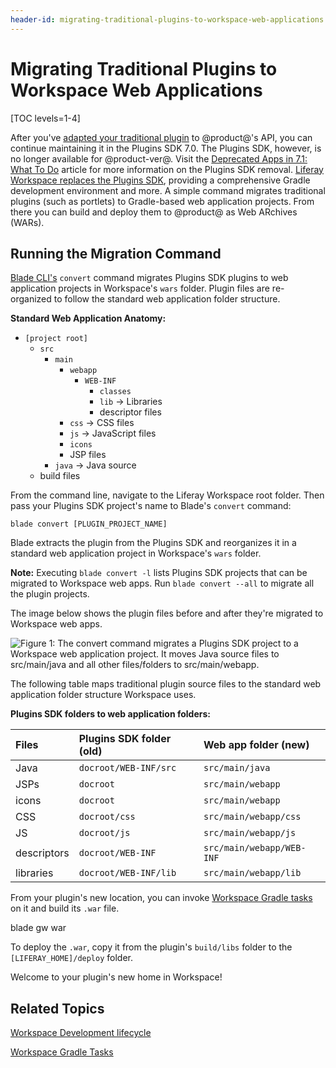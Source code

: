```yaml
---
header-id: migrating-traditional-plugins-to-workspace-web-applications
---
```


# Migrating Traditional Plugins to Workspace Web Applications

[TOC levels=1-4]

After you've
[adapted your traditional plugin](/docs/7-1/tutorials/-/knowledge_base/t/adapting-to-liferay-7s-api-with-the-code-upgrade-tool)
to @product@'s API, you can continue maintaining it in the Plugins SDK 7.0. The
Plugins SDK, however, is no longer available for @product-ver@. Visit the
[Deprecated Apps in 7.1: What To Do](/docs/7-1/deploy/-/knowledge_base/d/deprecated-apps-in-7-1-what-to-do#foundation)
article for more information on the Plugins SDK removal.
[Liferay Workspace replaces the Plugins SDK](/docs/7-1/tutorials/-/knowledge_base/t/from-the-plugins-sdk-to-liferay-workspace), 
providing a comprehensive Gradle development environment and more. A simple
command migrates traditional plugins (such as portlets) to Gradle-based web
application projects. From there you can build and deploy them to @product@ as
Web ARchives (WARs). 

## Running the Migration Command

[Blade CLI's](/docs/7-1/tutorials/-/knowledge_base/t/blade-cli)
`convert` command migrates Plugins SDK plugins to web application projects in
Workspace's `wars` folder. Plugin files are re-organized to follow the standard
web application folder structure. 

**Standard Web Application Anatomy:**

- `[project root]`
    - `src`
        - `main`
            - `webapp`
                - `WEB-INF`
                    - `classes`
                    - `lib` &rarr; Libraries
                    - descriptor files
            - `css` &rarr; CSS files
            - `js` &rarr; JavaScript files
            - `icons`
            - JSP files
        - `java` &rarr; Java source
    - build files

From the command line, navigate to the Liferay Workspace root folder. Then pass
your Plugins SDK project's name to Blade's `convert` command:

    blade convert [PLUGIN_PROJECT_NAME]

Blade extracts the plugin from the Plugins SDK and reorganizes it in a standard
web application project in Workspace's `wars` folder. 

**Note:** Executing `blade convert -l` lists Plugins SDK projects that can be
migrated to Workspace web apps. Run `blade convert --all` to migrate all the
plugin projects.

The image below shows the plugin files before and after they're migrated to
Workspace web apps. 

![Figure 1: The `convert` command migrates a Plugins SDK project to a Workspace web application project. It moves Java source files to `src/main/java` and all other files/folders to `src/main/webapp`.](../../../images/migrate-war-compare-folder-structure.png)

The following table maps traditional plugin source files to the standard web
application folder structure Workspace uses. 

**Plugins SDK folders to web application folders:**

  Files       | Plugins SDK folder (old) | Web app folder (new)      
:------------ | :----------------------- | :------------------------ 
  Java        | `docroot/WEB-INF/src`    | `src/main/java`           
  JSPs        | `docroot`                | `src/main/webapp`         
  icons       | `docroot`                | `src/main/webapp`        
  CSS         | `docroot/css`            | `src/main/webapp/css`    
  JS          | `docroot/js`             | `src/main/webapp/js`     
  descriptors | `docroot/WEB-INF`        | `src/main/webapp/WEB-INF`
  libraries   | `docroot/WEB-INF/lib`    | `src/main/webapp/lib`    

From your plugin's new location, you can invoke 
[Workspace Gradle tasks](/docs/7-1/tutorials/-/knowledge_base/t/from-the-plugins-sdk-to-liferay-workspace#plugins-sdk-to-workspace-task-map)
on it and build its `.war` file.

  blade gw war 

To deploy the `.war`, copy it from the plugin's `build/libs` folder to the
`[LIFERAY_HOME]/deploy` folder. 

Welcome to your plugin's new home in Workspace! 

## Related Topics

[Workspace Development lifecycle](/docs/7-1/tutorials/-/knowledge_base/t/development-lifecycle-for-a-liferay-workspace#building-projects)

[Workspace Gradle Tasks](/docs/7-1/tutorials/-/knowledge_base/t/from-the-plugins-sdk-to-liferay-workspace#plugins-sdk-to-workspace-task-map)

